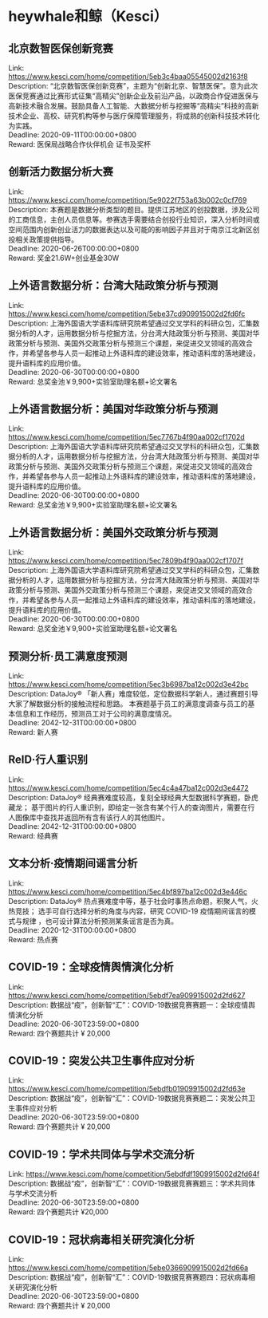 # heywhale和鲸（Kesci）



## 北京数智医保创新竞赛

Link: https://www.kesci.com/home/competition/5eb3c4baa05545002d2163f8  
Description: “北京数智医保创新竞赛”，主题为“创新北京、智慧医保”。意为此次医保竞赛通过比赛形式征集“高精尖”创新企业及前沿产品，以政商合作促进医保与高新技术融合发展。鼓励具备人工智能、大数据分析与挖掘等“高精尖”科技的高新技术企业、高校、研究机构等参与医疗保障管理服务，将成熟的创新科技技术转化为实践。  
Deadline: 2020-09-11T00:00:00+0800  
Reward: 医保局战略合作伙伴机会 证书及奖杯  


## 创新活力数据分析大赛

Link: https://www.kesci.com/home/competition/5e9022f753a63b002c0cf769  
Description: 本赛题是数据分析类型的题目。提供江苏地区的创投数据，涉及公司的工商信息，主创人员信息等。参赛选手需要结合创投行业知识，深入分析时间或空间范围内创新创业活力的数据表达以及可能的影响因子并且对于南京江北新区创投相关政策提供指导。  
Deadline: 2020-06-26T00:00:00+0800  
Reward: 奖金21.6W+创业基金30W  


## 上外语言数据分析：台湾大陆政策分析与预测

Link: https://www.kesci.com/home/competition/5ebe37cd909915002d2fd6fc  
Description: 上海外国语大学语料库研究院希望通过交叉学科的科研众包，汇集数据分析的人才，运用数据分析与挖掘方法，分台湾大陆政策分析与预测、美国对华政策分析与预测、美国外交政策分析与预测三个课题，来促进交叉领域的高效合作，并希望各参与人员一起推动上外语料库的建设效率，推动语料库的落地建设，提升语料库的应用价值。  
Deadline: 2020-06-30T00:00:00+0800  
Reward: 总奖金池￥9,900+实验室助理名额+论文署名  


## 上外语言数据分析：美国对华政策分析与预测

Link: https://www.kesci.com/home/competition/5ec7767b4f90aa002cf1702d  
Description: 上海外国语大学语料库研究院希望通过交叉学科的科研众包，汇集数据分析的人才，运用数据分析与挖掘方法，分台湾大陆政策分析与预测、美国对华政策分析与预测、美国外交政策分析与预测三个课题，来促进交叉领域的高效合作，并希望各参与人员一起推动上外语料库的建设效率，推动语料库的落地建设，提升语料库的应用价值。  
Deadline: 2020-06-30T00:00:00+0800  
Reward: 总奖金池￥9,900+实验室助理名额+论文署名  


## 上外语言数据分析：美国外交政策分析与预测

Link: https://www.kesci.com/home/competition/5ec7809b4f90aa002cf1707f  
Description: 上海外国语大学语料库研究院希望通过交叉学科的科研众包，汇集数据分析的人才，运用数据分析与挖掘方法，分台湾大陆政策分析与预测、美国对华政策分析与预测、美国外交政策分析与预测三个课题，来促进交叉领域的高效合作，并希望各参与人员一起推动上外语料库的建设效率，推动语料库的落地建设，提升语料库的应用价值。  
Deadline: 2020-06-30T00:00:00+0800  
Reward: 总奖金池￥9,900+实验室助理名额+论文署名  


## 预测分析·员工满意度预测

Link: https://www.kesci.com/home/competition/5ec3b6987ba12c002d3e42bc  
Description: DataJoy® 「新人赛」难度较低，定位数据科学新人，通过赛题引导大家了解数据分析的接触流程和思路。
本赛题基于员工的满意度调查与员工的基本信息和工作经历，预测员工对于公司的满意度情况。  
Deadline: 2042-12-31T00:00:00+0800  
Reward: 新人赛  


## ReID·行人重识别

Link: https://www.kesci.com/home/competition/5ec4c4a47ba12c002d3e4472  
Description: DataJoy® 经典赛难度较高，复刻全球经典大型数据科学赛题，卧虎藏龙；
基于图片的行人重识别，即给定一张含有某个行人的查询图片，需要在行人图像库中查找并返回所有含有该行人的其他图片。  
Deadline: 2042-12-31T00:00:00+0800  
Reward: 经典赛  


## 文本分析·疫情期间谣言分析

Link: https://www.kesci.com/home/competition/5ec4bf897ba12c002d3e446c  
Description: DataJoy® 热点赛难度中等，基于社会时事热点命题，积聚人气，火热竞技；
选手可自行选择分析的角度与内容，研究 COVID-19 疫情期间谣言的模式与规律 ，也可设计算法分析预测某条谣言是否为真。  
Deadline: 2020-12-31T00:00:00+0800  
Reward: 热点赛  


## COVID-19：全球疫情舆情演化分析

Link: https://www.kesci.com/home/competition/5ebdf7ea909915002d2fd627  
Description:  数据战“疫”，创新智“汇”：COVID-19数据竞赛赛题一：全球疫情舆情演化分析  
Deadline: 2020-06-30T23:59:00+0800  
Reward: 四个赛题共计 ¥ 20,000  


## COVID-19：突发公共卫生事件应对分析

Link: https://www.kesci.com/home/competition/5ebdfb01909915002d2fd63e  
Description: 数据战“疫”，创新智“汇”：COVID-19数据竞赛赛题二：突发公共卫生事件应对分析  
Deadline: 2020-06-30T23:59:00+0800  
Reward: 四个赛题共计 ¥ 20,000  


## COVID-19：学术共同体与学术交流分析

Link: https://www.kesci.com/home/competition/5ebdfdf1909915002d2fd64f  
Description:  数据战“疫”，创新智“汇”：COVID-19数据竞赛赛题三：学术共同体与学术交流分析  
Deadline: 2020-06-30T23:59:00+0800  
Reward: 四个赛题共计 ¥20,000  


## COVID-19：冠状病毒相关研究演化分析

Link: https://www.kesci.com/home/competition/5ebe0366909915002d2fd66a  
Description:  数据战“疫”，创新智“汇”：COVID-19数据竞赛赛题四：冠状病毒相关研究演化分析  
Deadline: 2020-06-30T23:59:00+0800  
Reward: 四个赛题共计 ¥ 20,000  

